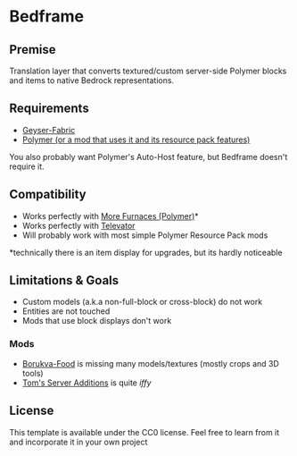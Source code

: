 # Bedframe

## Premise

Translation layer that converts textured/custom server-side Polymer blocks and items to native Bedrock representations.

## Requirements

- [Geyser-Fabric](https://geysermc.org/download)
- [Polymer (or a mod that uses it and its resource pack features)](https://modrinth.com/mod/polymer)

You also probably want Polymer's Auto-Host feature, but Bedframe doesn't require it.

## Compatibility

- Works perfectly with [More Furnaces (Polymer)](https://modrinth.com/mod/morefurnaces)*
- Works perfectly with [Televator](https://modrinth.com/mod/televator)
- Will probably work with most simple Polymer Resource Pack mods

*technically there is an item display for upgrades, but its hardly noticeable 

## Limitations & Goals

- Custom models (a.k.a non-full-block or cross-block) do not work
- Entities are not touched
- Mods that use block displays don't work

### Mods
- [Borukva-Food](https://github.com/MykhailoOpryshok/Borukva-Food/tree/master) is missing many models/textures (mostly crops and 3D tools)
- [Tom's Server Additions](https://modrinth.com/mods?q=Tom%27s+Server+Additions) is quite *iffy*

## License

This template is available under the CC0 license. Feel free to learn from it and incorporate it in your own project